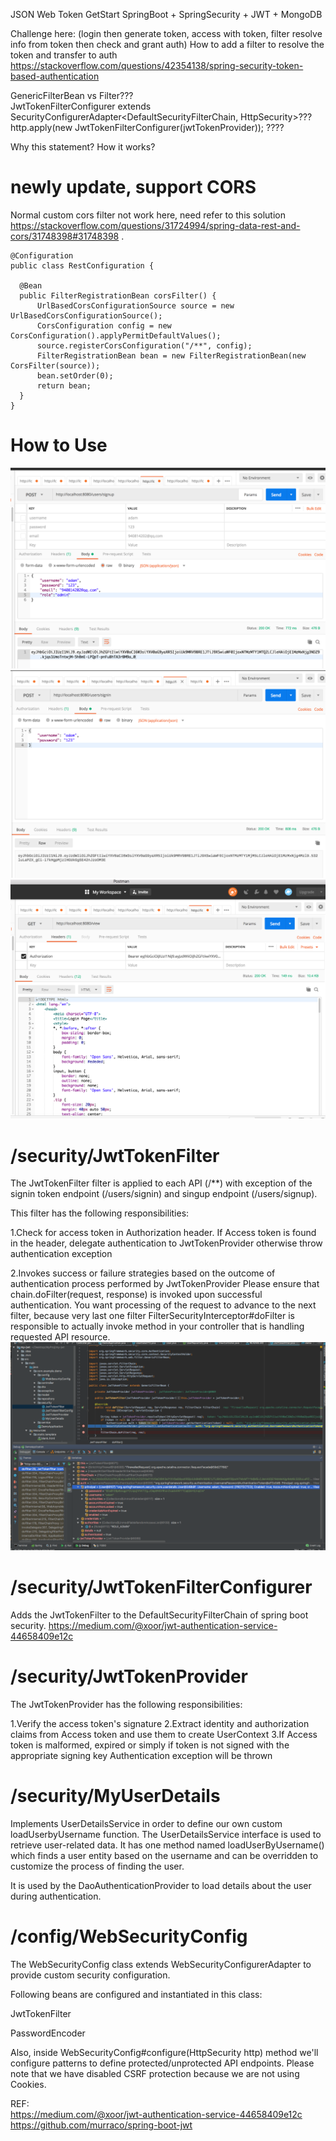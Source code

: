 JSON Web Token GetStart
SpringBoot + SpringSecurity + JWT + MongoDB

Challenge here:
(login then generate token, access with token, filter resolve info from token then check and grant auth)
How to add a filter to resolve the token and transfer to auth  
https://stackoverflow.com/questions/42354138/spring-security-token-based-authentication

GenericFilterBean vs Filter???  
JwtTokenFilterConfigurer extends SecurityConfigurerAdapter<DefaultSecurityFilterChain, HttpSecurity>???  
http.apply(new JwtTokenFilterConfigurer(jwtTokenProvider)); ????

Why this statement? How it works?
  

# newly update, support CORS

Normal custom cors filter not work here, need refer to this solution
https://stackoverflow.com/questions/31724994/spring-data-rest-and-cors/31748398#31748398 .   

    @Configuration
    public class RestConfiguration {

      @Bean
      public FilterRegistrationBean corsFilter() {
          UrlBasedCorsConfigurationSource source = new UrlBasedCorsConfigurationSource();
          CorsConfiguration config = new CorsConfiguration().applyPermitDefaultValues();
          source.registerCorsConfiguration("/**", config);
          FilterRegistrationBean bean = new FilterRegistrationBean(new CorsFilter(source));
          bean.setOrder(0);
          return bean;
      }
    }


# How to Use

![alt text](https://github.com/PeaceUCR/SpringSecurityJWT/blob/master/signup.png?raw=true)
![alt text](https://github.com/PeaceUCR/SpringSecurityJWT/blob/master/signin.png?raw=true)
![alt text](https://github.com/PeaceUCR/SpringSecurityJWT/blob/master/view.png?raw=true)


# /security/JwtTokenFilter

The JwtTokenFilter filter is applied to each API (/**) with exception of the signin token endpoint (/users/signin) and singup endpoint (/users/signup).

This filter has the following responsibilities:

1.Check for access token in Authorization header. If Access token is found in the header, delegate authentication to JwtTokenProvider otherwise throw authentication exception

2.Invokes success or failure strategies based on the outcome of authentication process performed by JwtTokenProvider
Please ensure that chain.doFilter(request, response) is invoked upon successful authentication. You want processing of the request to advance to the next filter, because very last one filter FilterSecurityInterceptor#doFilter is responsible to actually invoke method in your controller that is handling requested API resource.
![alt text](https://github.com/PeaceUCR/SpringSecurityJWT/blob/master/JwtTokenFilter.png?raw=true)

# /security/JwtTokenFilterConfigurer

Adds the JwtTokenFilter to the DefaultSecurityFilterChain of spring boot security.
https://medium.com/@xoor/jwt-authentication-service-44658409e12c

# /security/JwtTokenProvider
The JwtTokenProvider has the following responsibilities:

1.Verify the access token's signature
2.Extract identity and authorization claims from Access token and use them to create UserContext
3.If Access token is malformed, expired or simply if token is not signed with the appropriate signing key Authentication exception will be thrown

# /security/MyUserDetails
Implements UserDetailsService in order to define our own custom loadUserbyUsername function. The UserDetailsService interface is used to retrieve user-related data. It has one method named loadUserByUsername() which finds a user entity based on the username and can be overridden to customize the process of finding the user.

It is used by the DaoAuthenticationProvider to load details about the user during authentication.


# /config/WebSecurityConfig

The WebSecurityConfig class extends WebSecurityConfigurerAdapter to provide custom security configuration.

Following beans are configured and instantiated in this class:

JwtTokenFilter

PasswordEncoder

Also, inside WebSecurityConfig#configure(HttpSecurity http) method we'll configure patterns to define protected/unprotected API endpoints. Please note that we have disabled CSRF protection because we are not using Cookies.

REF:  
https://medium.com/@xoor/jwt-authentication-service-44658409e12c  
https://github.com/murraco/spring-boot-jwt
